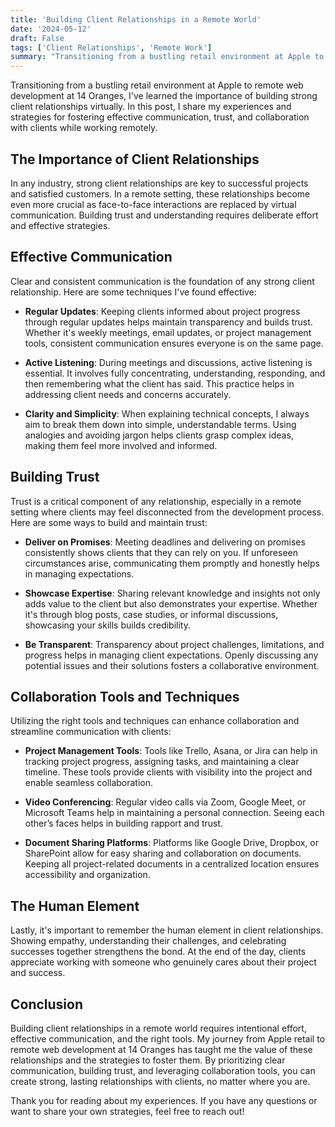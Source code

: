 ```yaml
---
title: 'Building Client Relationships in a Remote World'
date: '2024-05-12'
draft: False
tags: ['Client Relationships', 'Remote Work']
summary: "Transitioning from a bustling retail environment at Apple to remote web development at 14 Oranges, I've learned the importance of building strong client relationships virtually. In this post, I share my experiences and strategies for fostering effective communication, trust, and collaboration with clients while working remotely."
---
```


Transitioning from a bustling retail environment at Apple to remote web development at 14 Oranges, I've learned the importance of building strong client relationships virtually. In this post, I share my experiences and strategies for fostering effective communication, trust, and collaboration with clients while working remotely.

## The Importance of Client Relationships

In any industry, strong client relationships are key to successful projects and satisfied customers. In a remote setting, these relationships become even more crucial as face-to-face interactions are replaced by virtual communication. Building trust and understanding requires deliberate effort and effective strategies.

## Effective Communication

Clear and consistent communication is the foundation of any strong client relationship. Here are some techniques I've found effective:

- **Regular Updates**: Keeping clients informed about project progress through regular updates helps maintain transparency and builds trust. Whether it's weekly meetings, email updates, or project management tools, consistent communication ensures everyone is on the same page.
  
- **Active Listening**: During meetings and discussions, active listening is essential. It involves fully concentrating, understanding, responding, and then remembering what the client has said. This practice helps in addressing client needs and concerns accurately.
  
- **Clarity and Simplicity**: When explaining technical concepts, I always aim to break them down into simple, understandable terms. Using analogies and avoiding jargon helps clients grasp complex ideas, making them feel more involved and informed.

## Building Trust

Trust is a critical component of any relationship, especially in a remote setting where clients may feel disconnected from the development process. Here are some ways to build and maintain trust:

- **Deliver on Promises**: Meeting deadlines and delivering on promises consistently shows clients that they can rely on you. If unforeseen circumstances arise, communicating them promptly and honestly helps in managing expectations.

- **Showcase Expertise**: Sharing relevant knowledge and insights not only adds value to the client but also demonstrates your expertise. Whether it's through blog posts, case studies, or informal discussions, showcasing your skills builds credibility.

- **Be Transparent**: Transparency about project challenges, limitations, and progress helps in managing client expectations. Openly discussing any potential issues and their solutions fosters a collaborative environment.

## Collaboration Tools and Techniques

Utilizing the right tools and techniques can enhance collaboration and streamline communication with clients:

- **Project Management Tools**: Tools like Trello, Asana, or Jira can help in tracking project progress, assigning tasks, and maintaining a clear timeline. These tools provide clients with visibility into the project and enable seamless collaboration.

- **Video Conferencing**: Regular video calls via Zoom, Google Meet, or Microsoft Teams help in maintaining a personal connection. Seeing each other’s faces helps in building rapport and trust.

- **Document Sharing Platforms**: Platforms like Google Drive, Dropbox, or SharePoint allow for easy sharing and collaboration on documents. Keeping all project-related documents in a centralized location ensures accessibility and organization.

## The Human Element

Lastly, it's important to remember the human element in client relationships. Showing empathy, understanding their challenges, and celebrating successes together strengthens the bond. At the end of the day, clients appreciate working with someone who genuinely cares about their project and success.

## Conclusion

Building client relationships in a remote world requires intentional effort, effective communication, and the right tools. My journey from Apple retail to remote web development at 14 Oranges has taught me the value of these relationships and the strategies to foster them. By prioritizing clear communication, building trust, and leveraging collaboration tools, you can create strong, lasting relationships with clients, no matter where you are.

Thank you for reading about my experiences. If you have any questions or want to share your own strategies, feel free to reach out!